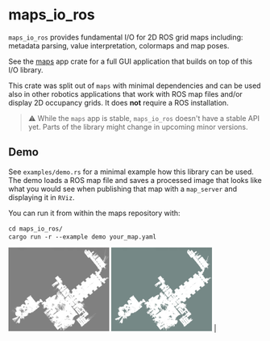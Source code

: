# maps_io_ros

`maps_io_ros` provides fundamental I/O for 2D ROS grid maps including: metadata parsing, value interpretation, colormaps and map poses.

See the [maps](https://crates.io/crates/maps) app crate for a full GUI application that builds on top of this I/O library.

This crate was split out of `maps` with minimal dependencies and can be used also in other robotics applications that work with ROS map files and/or display 2D occupancy grids. It does __not__ require a ROS installation.

> ⚠️ While the `maps` app is stable, `maps_io_ros` doesn't have a stable API yet.
> Parts of the library might change in upcoming minor versions.

## Demo

See `examples/demo.rs` for a minimal example how this library can be used. The demo loads a ROS map file and saves a processed image that looks like what you would see when publishing that map with a `map_server` and displaying it in `RViz`.

You can run it from within the maps repository with:

```
cd maps_io_ros/
cargo run -r --example demo your_map.yaml
```
<img width=200 src="https://raw.githubusercontent.com/MichaelGrupp/maps/refs/heads/master/maps_io_ros/doc/orig.png" />
<img width=200 src="https://raw.githubusercontent.com/MichaelGrupp/maps/refs/heads/master/maps_io_ros/doc/proc.png" /> |
